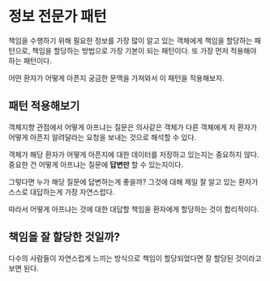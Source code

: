 # 정보 전문가 패턴

책임을 수행하기 위해 필요한 정보를 가장 많이 알고 있는 객체에게 책임을 할당하는 패턴으로, 책임을 할당하는 방법으로 가장 기본이 되는 패턴이다. 또 가장 먼저 적용해야 하는 패턴이다. 

어떤 환자가 어떻게 아픈지 궁금한 문맥을 가져와서 이 패턴을 적용해보자.

## 패턴 적용해보기

객체지향 관점에서 어떻게 아프냐는 질문은 의사같은 객체가 다른 객체에게 저 환자가 어떻게 아픈지 알려달라는 요청을 보내는 것으로 해석할 수 있다. 

객체가 해당 환자가 어떻게 아픈지에 대한 데이터를 저장하고 있는지는 중요하지 않다. 중요한 건 어떻게 아프냐는 질문에 **답변만** 할 수 있는지이다.

그렇다면 누가 해당 질문에 답변하는게 좋을까? 그것에 대해 제일 잘 알고 있는 환자가 스스로 대답하는게 가장 자연스럽다.

따라서 어떻게 아프냐는 것에 대한 대답할 책임을 환자에게 할당하는 것이 합리적이다.

## 책임을 잘 할당한 것일까?

다수의 사람들이 자연스럽게 느끼는 방식으로 책임이 할당되었다면 잘 할당된 것이라고 보면 된다. 